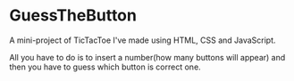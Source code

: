 # GuessTheButton
A mini-project of TicTacToe I've made using HTML, CSS and JavaScript.

All you have to do is to insert a number(how many buttons will appear) and then you have to guess which button is correct one.
